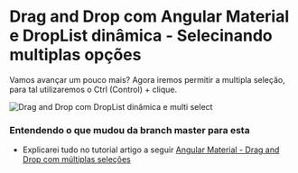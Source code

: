 # Drag and Drop com Angular Material e DropList dinâmica - Selecinando multiplas opções
Vamos avançar um pouco mais? Agora iremos permitir a multipla seleção, para tal utilizaremos o Ctrl (Control) + clique.

![Drag and Drop com DropList dinâmica e multi select](https://github.com/arthur-lima-dev/mat-drag-and-drop-example/blob/multi-select-drag-drop/doc/multiple-drag-and-drop.gif)

### Entendendo o que mudou da branch master para esta
 - Explicarei tudo no tutorial artigo a seguir [Angular Material - Drag and Drop com múltiplas seleções](https://developers-friends.gitbook.io/blog/angular/drag-and-drop-com-angular-material-e-droplist-dinamica/drag-and-drop-com-multiplas-selecoes)
